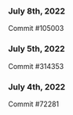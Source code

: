 ### July 8th, 2022

Commit #105003

### July 5th, 2022

Commit #314353


### July 4th, 2022

Commit #72281

